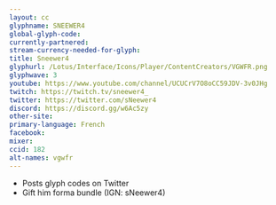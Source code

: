 ```yaml
---
layout: cc
glyphname: SNEEWER4
global-glyph-code:
currently-partnered:
stream-currency-needed-for-glyph:
title: Sneewer4
glyphurl: /Lotus/Interface/Icons/Player/ContentCreators/VGWFR.png
glyphwave: 3
youtube: https://www.youtube.com/channel/UCUCrV7O8oCC59JDV-3v0JHg
twitch: https://twitch.tv/sneewer4_
twitter: https://twitter.com/sNeewer4
discord: https://discord.gg/w6Ac5zy
other-site:
primary-language: French
facebook:
mixer:
ccid: 182
alt-names: vgwfr
---
```

* Posts glyph codes on Twitter
* Gift him forma bundle (IGN: sNeewer4)
